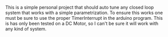 This is a simple personal project that should auto tune any closed loop system that works with a simple parametrization.
To ensure this works one must be sure to use the proper TimerInterrupt in the arduino program.
This is has only been tested on a DC Motor, so I can't be sure it will work with any kind of system.
